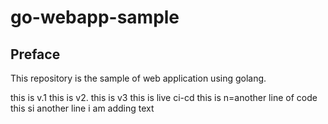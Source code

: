 # go-webapp-sample



## Preface
This repository is the sample of web application using golang.

this is v.1
this is v2.
this is v3
this is live ci-cd
this is n=another line of code
this si another line
i am adding text 
